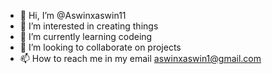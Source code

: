 - 👋 Hi, I’m @Aswinxaswin11
- 👀 I’m interested in creating things
- 🌱 I’m currently learning codeing
- 💞️ I’m looking to collaborate on projects
- 📫 How to reach me in my email aswinxaswin1@gmail.com

<!---
Aswinxaswin11/Aswinxaswin11 is a ✨ special ✨ repository because its `README.md` (this file) appears on your GitHub profile.
You can click the Preview link to take a look at your changes.
--->
